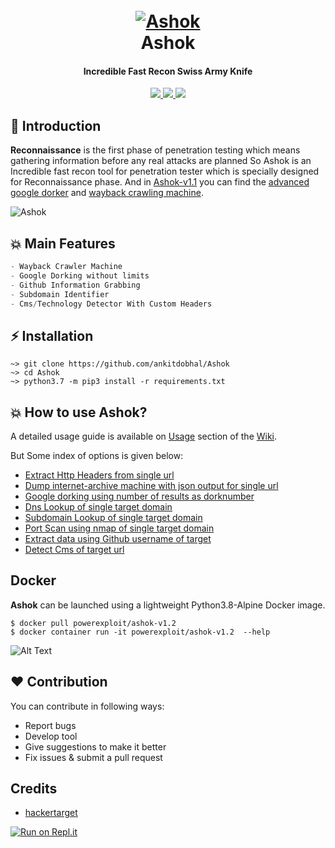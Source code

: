 
<h1 align="center">
  <br>
  <a href="https://github.com/ankitdobhal/Ashok"><img src="https://dev-to-uploads.s3.amazonaws.com/i/zme8dd2tch116ykohbkb.png" alt="Ashok"></a>
  <br>
  Ashok
  <br>
</h1>

<h4 align="center">Incredible Fast Recon Swiss Army Knife</h4>	
<p align="center">
  <a href="https://github.com/ankitdobhal/Ashok/releases">
    <img src="https://forthebadge.com/images/badges/built-with-love.svg">
    <img src="https://img.shields.io/github/release/ankitdobhal/Ashok.svg">
    <img src="https://forthebadge.com/images/badges/made-with-python.svg">
  </a>
</p>

##  📌 Introduction
**Reconnaissance** is the first phase of penetration testing which means gathering information before any real attacks are planned So Ashok is an Incredible fast recon tool for penetration tester which is specially designed for Reconnaissance phase. And in [Ashok-v1.1](https://github.com/ankitdobhal/Ashok/releases) you can find the [advanced google dorker](https://github.com/ankitdobhal/Ashok/wiki/Usage#Google-dorking-using-number-of-results-as-dorknumber) and [wayback crawling machine](https://github.com/ankitdobhal/Ashok/wiki/Usage#dump-internet-archive-machive-with-json-output-for-single-url).

![Ashok](https://dev-to-uploads.s3.amazonaws.com/i/qdtr9nbzanqs8nizl4jr.png)

## 💥 Main Features
```python
- Wayback Crawler Machine
- Google Dorking without limits
- Github Information Grabbing
- Subdomain Identifier 
- Cms/Technology Detector With Custom Headers
```
## ⚡ Installation
```
~> git clone https://github.com/ankitdobhal/Ashok
~> cd Ashok
~> python3.7 -m pip3 install -r requirements.txt
```

## 💥 How to use Ashok?
A detailed usage guide is available on [Usage](https://github.com/ankitdobhal/Ashok/wiki/Usage) section of the [Wiki](https://github.com/ankitdobhal/Ashok/wiki).

But Some index of options is given below:

- [Extract Http Headers from single url](https://github.com/ankitdobhal/Ashok/wiki/Usage#Extract-Http-Headers-from-single-url)
- [Dump internet-archive machine with json output for single url](https://github.com/ankitdobhal/Ashok/wiki/Usage#dump-internet-archive-machive-with-json-output-for-single-url)
- [Google dorking using number of results as dorknumber](https://github.com/ankitdobhal/Ashok/wiki/Usage#Google-dorking-using-number-of-results-as-dorknumber)
- [Dns Lookup of single target domain](https://github.com/ankitdobhal/Ashok/wiki/Usage#Dns-Lookup-of-single-target-domain)
- [Subdomain Lookup of single target domain](https://github.com/ankitdobhl/Ashok/wiki/Usage#Subdomain-Lookup-of-single-target-domain)
- [Port Scan using nmap of single target domain](https://github.com/ankitdobhal/Ashok/wiki/Usage#Port-Scan-using-nmap-of-single-target-domain)
- [Extract data using Github username of target](https://github.com/ankitdobhal/Ashok/wiki/Usage#Extract-data-using-Github-username-of-target)
- [Detect Cms of target url](https://github.com/ankitdobhal/Ashok/wiki/Usage#Detect-Cms-of-target-url)

## Docker
**Ashok** can be launched using a lightweight Python3.8-Alpine Docker image.
```
$ docker pull powerexploit/ashok-v1.2
$ docker container run -it powerexploit/ashok-v1.2  --help
```
![Alt Text](https://dev-to-uploads.s3.amazonaws.com/i/h3barsr5x2no12jyjs3k.png)


## ❤️ Contribution
You can contribute in following ways:

- Report bugs
- Develop tool
- Give suggestions to make it better
- Fix issues & submit a pull request

## Credits
* [hackertarget](https://hackertarget.com/)


[![Run on Repl.it](https://replit.com/badge/github/reptarsrevenge666/ashok)](https://replit.com/new/github/reptarsrevenge666/ashok)
